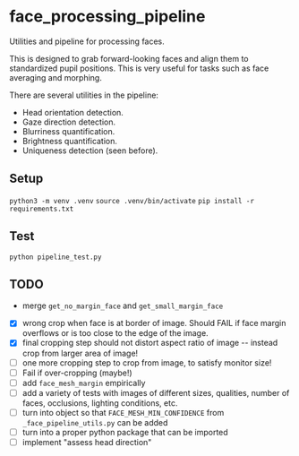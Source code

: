 # face_processing_pipeline

Utilities and pipeline for processing faces.

This is designed to grab forward-looking faces and align them to standardized
pupil positions. This is very useful for tasks such as face averaging and morphing.

There are several utilities in the pipeline:
- Head orientation detection.
- Gaze direction detection.
- Blurriness quantification.
- Brightness quantification.
- Uniqueness detection (seen before).


## Setup

`python3 -m venv .venv`
`source .venv/bin/activate`
`pip install -r requirements.txt`


## Test

`python pipeline_test.py`


## TODO

- merge `get_no_margin_face` and `get_small_margin_face`



- [X] wrong crop when face is at border of image. Should FAIL if face margin overflows or is too close to the edge of the image.
- [X] final cropping step should not distort aspect ratio of image -- instead crop from larger area of image!
- [ ] one more cropping step to crop from image, to satisfy monitor size!
- [ ] Fail if over-cropping (maybe!)
- [ ] add `face_mesh_margin` empirically
- [ ] add a variety of tests with images of different sizes, qualities, number of faces, occlusions, lighting conditions, etc.
- [ ] turn into object so that `FACE_MESH_MIN_CONFIDENCE` from `_face_pipeline_utils.py` can be added
- [ ] turn into a proper python package that can be imported
- [ ] implement "assess head direction"
